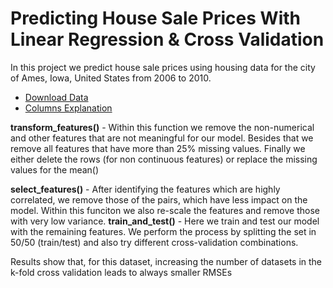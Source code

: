 # Predicting House Sale Prices With Linear Regression & Cross Validation
In this project we predict house sale prices using housing data for the city of Ames, Iowa, United States from 2006 to 2010. 

* <a target="_blank" href="https://www.kaggle.com/samaxtech/ames-housing-data#AmesHousing.tsv">Download Data</a>
* <a target="_blank" href="https://s3.amazonaws.com/dq-content/307/data_description.txt">Columns Explanation</a>

<b>transform_features()</b> - Within this function we remove the non-numerical and other features that are not meaningful for our model. Besides that we remove all features that have more than 25% missing values. Finally we either delete the rows (for non continuous features) or replace the missing values for the mean()

<b>select_features()</b> - After identifying the features which are highly correlated, we remove those of the pairs, which have less impact on the model. Within this funciton we also re-scale the features and remove those with very low variance.
<b>train_and_test()</b> - Here we train and test our model with the remaining features. We perform the process by splitting the set in 50/50 (train/test) and also try different cross-validation combinations.

Results show that, for this dataset, increasing the number of datasets in the k-fold cross validation leads to always smaller RMSEs
